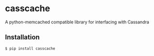 # casscache
A python-memcached compatible library for interfacing with Cassandra
## Installation
```$ pip install casscache```
